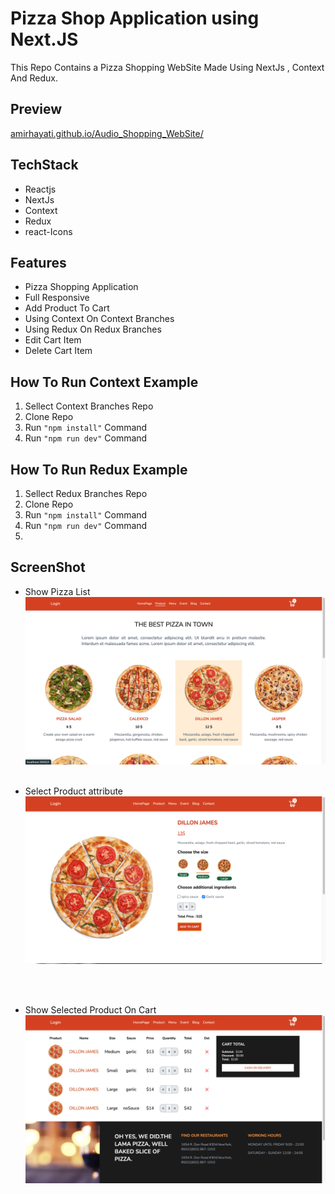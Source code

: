 # Pizza Shop Application using Next.JS 
This Repo Contains a Pizza Shopping WebSite Made Using NextJs , Context And Redux.

## Preview
[amirhayati.github.io/Audio_Shopping_WebSite/](https://pizza-shop-bay.vercel.app/)

## TechStack
- Reactjs
- NextJs
- Context
- Redux
- react-Icons

## Features
- Pizza Shopping Application
- Full Responsive 
- Add Product To Cart
- Using Context On Context Branches
- Using Redux On Redux Branches
- Edit Cart Item
- Delete Cart Item

## How To Run Context Example
1. Sellect Context Branches Repo
1. Clone Repo
1. Run `"npm install"` Command
1. Run `"npm run dev"` Command

## How To Run Redux Example
1. Sellect Redux Branches Repo
1. Clone Repo
1. Run `"npm install"` Command
1. Run `"npm run dev"` Command
2. 
## ScreenShot
- Show Pizza List
![SiteView](src/assets/homw.jpg)
<br/><br/>

- Select Product attribute 
![SiteView](src/assets/product.jpg)

<br/><br/>
- Show Selected Product On Cart
![SiteView](src/assets/cart.jpg)
